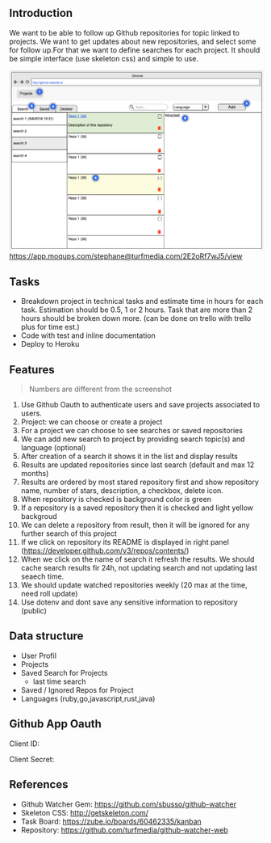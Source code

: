 ## Introduction

We want to be able to follow up Github repositories for topic linked to projects. We want to get updates about new repositories, and select some for follow up.For that we want to define searches for each project. It should be simple interface (use skeleton css) and simple to use.

![2016-06-05_22-17-42.png](resources/3A18C1E76261A9DCAAFE888A88497061.png)
https://app.moqups.com/stephane@turfmedia.com/2E2oRf7wJ5/view

## Tasks

* Breakdown project in technical tasks and estimate time in hours for each task. Estimation should be 0.5, 1 or 2 hours. Task that are more than 2 hours should be broken down more. (can be done on trello with trello plus for time est.)
* Code with test and inline documentation
* Deploy to Heroku

## Features

> Numbers are different from the screenshot

1. Use Github Oauth to authenticate users and save projects associated to users.
2. Project: we can choose or create a project
2. For a project we can choose to see searches or saved repositories
3. We can add new search to project by providing search topic(s) and language (optional)
4. After creation of a search it shows it in the list and display results
5. Results are updated repositories since last search (default and max 12 months)
6. Results are ordered by most stared repository first and show repository name, number of stars, description, a checkbox, delete icon.
7. When repository is checked is background color is green
8. If a repository is a saved repository then it is checked and light yellow backgroud
9. We can delete a repository from result, then it will be ignored for any further search of this project
10. If we click on repository its README is displayed in right panel (https://developer.github.com/v3/repos/contents/)
11. When we click on the name of search it refresh the results. We should cache search results fir 24h, not updating search and not updating last seaech time.
12. We should update watched repositories weekly (20 max at the time, need roll update)
13. Use dotenv and dont save any sensitive information to repository (public)

## Data structure

* User Profil
* Projects
* Saved Search for Projects
  * last time search
* Saved / Ignored Repos for Project
* Languages (ruby,go,javascript,rust,java)

## Github App Oauth

Client ID:

Client Secret:

## References

* Github Watcher Gem: https://github.com/sbusso/github-watcher
* Skeleton CSS: http://getskeleton.com/
* Task Board: https://zube.io/boards/60462335/kanban
* Repository: https://github.com/turfmedia/github-watcher-web
